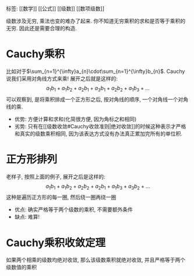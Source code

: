 标签: [[数学]] [[公式]] [[级数]] [[数项级数]]

级数涉及无穷, 乘法也变的难办了起来. 你不知道无穷乘积的求和是否等于乘积的无穷. 因此还是需要合理的构造. 

# Cauchy乘积

比如对于$\sum_{n=1}^{\infty}a_{n}\cdot\sum_{n=1}^{\infty}b_{n}$. Cauchy说我们采用对角线方式来乘! 展开之后就是这样的: 
$$
a_{1}b_{1} + a_{1}b_{2} + a_{2}b_{1} + a_{3}b_{1} + a_{2}b_{2} + a_{1}b_{3} +\dots
$$
可以观察到, 是将乘积排成一个正方形之后, 按对角线的顺序, 一个对角线一个对角线的乘. 

+ 优势: 方便计算和求和(化简很方便, 因为角标之和相同)
+ 劣势: 只有在[[级数收敛#Cauchy收敛准则|绝对收敛]]的时候这种表示才严格和真实的级数乘积相同, 因为该表达方式没有办法真正累加完所有的单位积. 

# 正方形排列

老样子, 按照上面的例子, 展开之后是这样的:
$$
a_{1}b_{1} + a_{1}b_{2} + a_{2}b_{2} + a_{2}b_{1} + a_{1}b_{3} + a_{3}b_{2} + \dots
$$
这种是遍历正方形的每一圈, 然后绕一圈再绕一圈

+ 优点: 确实严格等于两个级数的乘积, 不需要额外条件
+ 缺点: 难算! 

# Cauchy乘积收敛定理

如果两个相乘的级数均绝对收敛, 那么该级数乘积就绝对收敛, 并且严格等于两个级数值的乘积